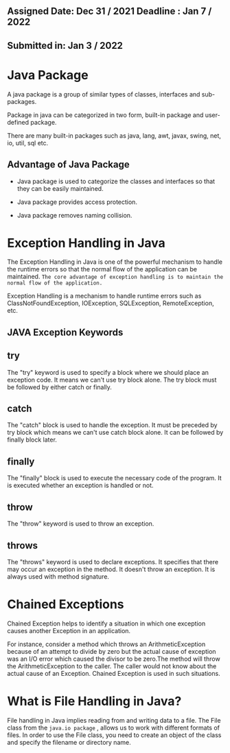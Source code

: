 ## Assigned Date: Dec 31 / 2021 Deadline : Jan 7 / 2022
## Submitted in: Jan 3 / 2022

# Java Package
A java package is a group of similar types of classes, interfaces and sub-packages.

Package in java can be categorized in two form, built-in package and user-defined package.

There are many built-in packages such as java, lang, awt, javax, swing, net, io, util, sql etc.

## Advantage of Java Package

- Java package is used to categorize the classes and interfaces so that they can be easily maintained.
- Java package provides access protection.

- Java package removes naming collision.

# Exception Handling in Java
The Exception Handling in Java is one of the powerful mechanism to handle the runtime errors so that the normal flow of the application can be maintained.
``` The core advantage of exception handling is to maintain the normal flow of the application. ```

Exception Handling is a mechanism to handle runtime errors such as ClassNotFoundException, IOException, SQLException, RemoteException, etc.

## JAVA Exception Keywords
## try
The "try" keyword is used to specify a block where we should place an exception code. It means we can't use try block alone. The try block must be followed by either catch or finally.

## catch
The "catch" block is used to handle the exception. It must be preceded by try block which means we can't use catch block alone. It can be followed by finally block later.

## finally
The "finally" block is used to execute the necessary code of the program. It is executed whether an exception is handled or not.

## throw
The "throw" keyword is used to throw an exception.

## throws
The "throws" keyword is used to declare exceptions. It specifies that there may occur an exception in the method. It doesn't throw an exception. It is always used with method signature.

# Chained Exceptions
Chained Exception helps to identify a situation in which one exception causes another Exception in an application.

For instance, consider a method which throws an ArithmeticException because of an attempt to divide by zero but the actual cause of exception was an I/O error which caused the divisor to be zero.The method will throw the ArithmeticException to the caller. The caller would not know about the actual cause of an Exception. Chained Exception is used in such situations.

# What is File Handling in Java?

File handling in Java implies reading from and writing data to a file. The File class from the ``` java.io package ``` , allows us to work with different formats of files. In order to use the File class, you need to create an object of the class and specify the filename or directory name.